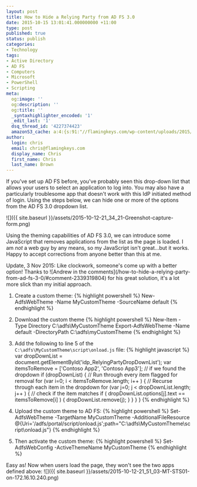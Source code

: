 ```yaml
---
layout: post
title: How to Hide a Relying Party from AD FS 3.0
date: 2015-10-15 13:01:41.000000000 +11:00
type: post
published: true
status: publish
categories:
- Technology
tags:
- Active Directory
- AD FS
- Computers
- Microsoft
- PowerShell
- Scripting
meta:
  og:image: ''
  og:description: ''
  og:title: ''
  _syntaxhighlighter_encoded: '1'
  _edit_last: '1'
  dsq_thread_id: '4227374423'
  amazonS3_cache: a:4:{s:91:"//flamingkeys.com/wp-content/uploads/2015/10/2015-10-12-21_34_21-Greenshot-capture-form.png";i:1052;s:94:"//flamingkeys.com/wp-content/uploads/2015/10/2015-10-12-21_51_03-MT-STS01-on-172.16.10.240.png";i:1057;s:99:"//flamingkeys.com/wp-content/uploads/2015/10/2015-10-12-21_34_21-Greenshot-capture-form-300x115.png";i:1052;s:102:"//flamingkeys.com/wp-content/uploads/2015/10/2015-10-12-21_51_03-MT-STS01-on-172.16.10.240-300x109.png";i:1057;}
author:
  login: chris
  email: chris@flamingkeys.com
  display_name: Chris
  first_name: Chris
  last_name: Brown
---
```

If you've set up AD FS before, you've probably seen this drop-down list that allows your users to select an application to log into. You may also have a particularly troublesome app that doesn't work with this IdP initiated method of login. Using the steps below, we can hide one or more of the options from the AD FS 3.0 dropdown list.

![]({{ site.baseurl }}/assets/2015-10-12-21_34_21-Greenshot-capture-form.png)

Using the theming capabilities of AD FS 3.0, we can introduce some JavaScript that removes applications from the list as the page is loaded.
I am *not* a web guy by any means, so my JavaScript isn't great...but it works. Happy to accept corrections from anyone better than this at me.

<aside class="aside-info">Update, 3 Nov 2015: Like clockwork, someone's come up with a better option! Thanks to ![Andrew in the comments](/how-to-hide-a-relying-party-from-ad-fs-3-0/#comment-2339319804) for his great solution, it's a lot more slick than my initial approach.</aside>

1. Create a custom theme:
  {% highlight powershell %}
  New-AdfsWebTheme -Name MyCustomTheme -SourceName default
  {% endhighlight %}

2. Download the custom theme
  {% highlight powershell %}
  New-Item -Type Directory C:\adfs\MyCustomTheme
  Export-AdfsWebTheme -Name default -DirectoryPath C:\adfs\myCustomTheme
  {% endhighlight %}

3. Add the following to line 5 of the `C:\adfs\MyCustomTheme\script\onload.js` file:
  {% highlight javascript %}
  var dropDownList = document.getElementById('idp_RelyingPartyDropDownList');
  var itemsToRemove = ['Contoso App2', 'Contoso App3'];
  // if we found the dropdown
  if (dropDownList) {
    // Run through every item flagged for removal
    for (var i=0; i < itemsToRemove.length; i++ ) {
      // Recurse through each item in the dropdown
      for (var j=0; j < dropDownList.length; j++ ) {
        // check if the item matches
        if ( dropDownList.options[j].text == itemsToRemove[i] ) {
          dropDownList.remove(j);
        }
      }
    }
  }
  {% endhighlight %}

4. Upload the custom theme to AD FS:
  {% highlight powershell %}
  Set-AdfsWebTheme -TargetName MyCustomTheme -AdditionalFileResource @{Uri='/adfs/portal/script/onload.js';path="C:\adfs\MyCustomTheme\script\onload.js"}
  {% endhighlight %}

5. Then activate the custom theme:
  {% highlight powershell %}
  Set-AdfsWebConfig -ActiveThemeName MyCustomTheme
  {% endhighlight %}

Easy as! Now when users load the page, they won't see the two apps defined above:
![]({{ site.baseurl }}/assets/2015-10-12-21_51_03-MT-STS01-on-172.16.10.240.png)
